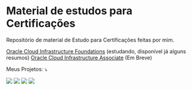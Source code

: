 # Material de estudos para Certificações
Repositório de material de Estudo para Certificações feitas por mim.

[Oracle Cloud Infrastructure Foundations](#) (estudando, disponível já alguns resumos)
[Oracle Cloud Infrastructure Associate](#) (Em Breve)

Meus Projetos: ⤵️
</p>

<p align="left">
  <a href="https://infra.expert" alt="Blog">
  <img src="https://img.shields.io/static/v1?label=Blog&message=Infra%20Antenada&color=232634&style=for-the-badge&logo=ghost&link=https://infra.expert"/></a>

  <a href="https://instagram.com/infraantenada" alt="Instagram">
  <img src="https://img.shields.io/badge/@infraantenada-E4405F?style=for-the-badge&logo=instagram&logoColor=white&link=https://instagram.com/infraantenada"/></a>

  <a href="https://facebook.com/infraantenada" alt="Facebook">
  <img src="https://img.shields.io/badge/infraantenada-1877F2?style=for-the-badge&logo=facebook&logoColor=white&link=https://facebook.com/infraantenada"/></a>
  
  <a href="https://youtube.com/infraantenada" alt="Youtube">
  <img src="https://img.shields.io/badge/infraantenada%20-%23FF0000.svg?&style=for-the-badge&logo=YouTube&logoColor=white&link=https://youtube.com/infraantenada"/>
</p>